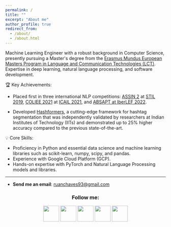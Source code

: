 ```yaml
---
permalink: /
title: ""
excerpt: "About me"
author_profile: true
redirect_from: 
  - /about/
  - /about.html
---
```


Machine Learning Engineer with a robust background in Computer Science, presently pursuing a Master's degree from the [Erasmus Mundus European Masters Program in Language and Communication Technologies (LCT)](https://lct-master.org/). Expertise in deep learning, natural language processing, and software development. 

🏆 Key Achievements: 

- Placed first in three international NLP competitions: [ASSIN 2](https://sites.google.com/view/assin2/english) at [STIL 2019](http://comissoes.sbc.org.br/ce-pln/stil2019/), [COLIEE 2021](https://icail.lawgorithm.com.br/workshop/coliee/) at [ICAIL 2021](https://icail.lawgorithm.com.br/), and [ABSAPT at IberLEF 2022](https://sites.google.com/inf.ufpel.edu.br/absapt2022/). 

- Developed [Hashformers](https://github.com/ruanchaves/hashformers), a cutting-edge framework for hashtag segmentation that was independently validated by researchers at Indian Institutes of Technology (IITs) and demonstrated up to 25% higher accuracy compared to the previous state-of-the-art.

💡 Core Skills:

* Proficiency in Python and essential data science and machine learning libraries such as scikit-learn, numpy, scipy, and pandas.
* Experience with Google Cloud Platform (GCP).
* Hands-on expertise with PyTorch and Natural Language Processing models and libraries.

------

* **Send me an email**: [ruanchaves93@gmail.com](mailto://ruanchaves93@gmail.com)

<h3 align="center">Follow me: </h3>

<p align="center" >
  <a href="https://twitter.com/ruanchaves93"><img src="https://camo.githubusercontent.com/35b0b8bfbd8840f35607fb56ad0a139047fd5d6e09ceb060c5c6f0a5abd1044c/68747470733a2f2f6564656e742e6769746875622e696f2f537570657254696e7949636f6e732f696d616765732f7376672f747769747465722e737667" width="50" /></a>
  <a href="https://www.linkedin.com/in/ruanchaves"><img src="https://camo.githubusercontent.com/c8a9c5b414cd812ad6a97a46c29af67239ddaeae08c41724ff7d945fb4c047e5/68747470733a2f2f6564656e742e6769746875622e696f2f537570657254696e7949636f6e732f696d616765732f7376672f6c696e6b6564696e2e737667" width="50" /></a>
  <a href="https://github.com/ruanchaves"><img src="https://camo.githubusercontent.com/4133dc1cd4511d4a292b84ce10e52e4ed92569fb2a8165381c9c47be5edc2796/68747470733a2f2f6564656e742e6769746875622e696f2f537570657254696e7949636f6e732f696d616765732f706e672f6769746875622e706e67" width="50" /></a>
  <a href="https://scholar.google.com/citations?view_op=list_works&hl=en&hl=en&user=3JDK8KEAAAAJ"><img src="https://camo.githubusercontent.com/65ca529d83a419dfbd79954c683f2f928b3e7147433bbfa71f0ddf6824fbe01b/68747470733a2f2f6564656e742e6769746875622e696f2f537570657254696e7949636f6e732f696d616765732f7376672f676f6f676c655f7363686f6c61722e737667" width="50" /></a>
  <a href="https://ruanchaves.medium.com"><img src="https://camo.githubusercontent.com/a583b5ce3b463c784cb87592b3da7b9b9d014d7a16adfff04b91cb1452ae4ca2/68747470733a2f2f6564656e742e6769746875622e696f2f537570657254696e7949636f6e732f696d616765732f7376672f6d656469756d2e737667" width="50"></a>
</p>